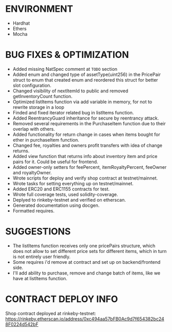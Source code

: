 # ENVIRONMENT
- Hardhat
- Ethers
- Mocha

# BUG FIXES & OPTIMIZATION
- Added missing NatSpec comment at `TODO` section
- Added enum and changed type of assetType(uint256) in the PricePair struct to enum that created enum and reordered this struct for better slot configuration.
- Changed visibility of nextItemId to public and removed getInventoryCount function.
- Optimized listItems function via add variable in memory, for not to rewrite storage in a loop
- Finded and fixed iterator related bug in listItems function.
- Added ReentrancyGuard inheritance for secure by reentrancy attack.
- Removed several requirements in the PurchaseItem function due to their overlap with others.
- Added functionality for return change in cases when items bought for ether in purchaseItem function. 
- Changed fee, royalties and owners profit transfers with idea of change returns.
- Added view function that returns info about inventory item and price pairs for it. Could be useful for frontend.
- Added owner-only setters for feePercent, itemRoyaltyPercent, feeOwner and royaltyOwner.
- Wrote scripts for deploy and verify shop contract at testnet/mainnet.
- Wrote tasks for setting everything up on testnet/mainnet.
- Added ERC20 and ERC1155 contracts for test.
- Wrote full coverage tests, used solidity-coverage.
- Deplyed to rinkeby-testnet and verified on etherscan.
- Generated documentation using docgen.
- Formatted requires.

# SUGGESTIONS
- The listItems function receives only one pricePairs structure, which does not allow to set different price sets for different items, which in turn is not entirely user friendly.
- Some requires i'd remove at contract and set up on backend/frontend side.
- I'll add ability to purchase, remove and change batch of items, like we have at listItems function.

# CONTRACT DEPLOY INFO
Shop contract deployed at rinkeby-testnet: 
https://rinkeby.etherscan.io/address/0xc494aa57bFB0Ac9d7f654382bc248F0224d542bF
